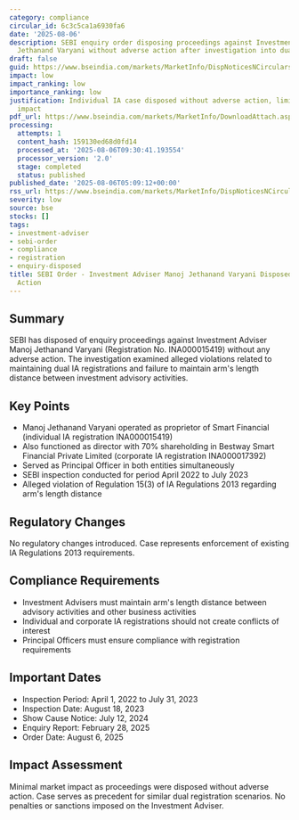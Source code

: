 ```yaml
---
category: compliance
circular_id: 6c3c5ca1a6930fa6
date: '2025-08-06'
description: SEBI enquiry order disposing proceedings against Investment Adviser Manoj
  Jethanand Varyani without adverse action after investigation into dual IA registrations.
draft: false
guid: https://www.bseindia.com/markets/MarketInfo/DispNoticesNCirculars.aspx?Noticeid={D683A028-8505-4CBE-B2BF-8E9F55CF0E31}&noticeno=20250806-1&dt=08/06/2025&icount=1&totcount=10&flag=0
impact: low
impact_ranking: low
importance_ranking: low
justification: Individual IA case disposed without adverse action, limited market
  impact
pdf_url: https://www.bseindia.com/markets/MarketInfo/DownloadAttach.aspx?id=20250806-1&attachedId=c64e2dd4-d66b-42ce-890b-0f781ba56d52
processing:
  attempts: 1
  content_hash: 159130ed68d0fd14
  processed_at: '2025-08-06T09:30:41.193554'
  processor_version: '2.0'
  stage: completed
  status: published
published_date: '2025-08-06T05:09:12+00:00'
rss_url: https://www.bseindia.com/markets/MarketInfo/DispNoticesNCirculars.aspx?Noticeid={D683A028-8505-4CBE-B2BF-8E9F55CF0E31}&noticeno=20250806-1&dt=08/06/2025&icount=1&totcount=10&flag=0
severity: low
source: bse
stocks: []
tags:
- investment-adviser
- sebi-order
- compliance
- registration
- enquiry-disposed
title: SEBI Order - Investment Adviser Manoj Jethanand Varyani Disposed Without Adverse
  Action
---
```


## Summary

SEBI has disposed of enquiry proceedings against Investment Adviser Manoj Jethanand Varyani (Registration No. INA000015419) without any adverse action. The investigation examined alleged violations related to maintaining dual IA registrations and failure to maintain arm's length distance between investment advisory activities.

## Key Points

- Manoj Jethanand Varyani operated as proprietor of Smart Financial (individual IA registration INA000015419)
- Also functioned as director with 70% shareholding in Bestway Smart Financial Private Limited (corporate IA registration INA000017392)
- Served as Principal Officer in both entities simultaneously
- SEBI inspection conducted for period April 2022 to July 2023
- Alleged violation of Regulation 15(3) of IA Regulations 2013 regarding arm's length distance

## Regulatory Changes

No regulatory changes introduced. Case represents enforcement of existing IA Regulations 2013 requirements.

## Compliance Requirements

- Investment Advisers must maintain arm's length distance between advisory activities and other business activities
- Individual and corporate IA registrations should not create conflicts of interest
- Principal Officers must ensure compliance with registration requirements

## Important Dates

- Inspection Period: April 1, 2022 to July 31, 2023
- Inspection Date: August 18, 2023
- Show Cause Notice: July 12, 2024
- Enquiry Report: February 28, 2025
- Order Date: August 6, 2025

## Impact Assessment

Minimal market impact as proceedings were disposed without adverse action. Case serves as precedent for similar dual registration scenarios. No penalties or sanctions imposed on the Investment Adviser.